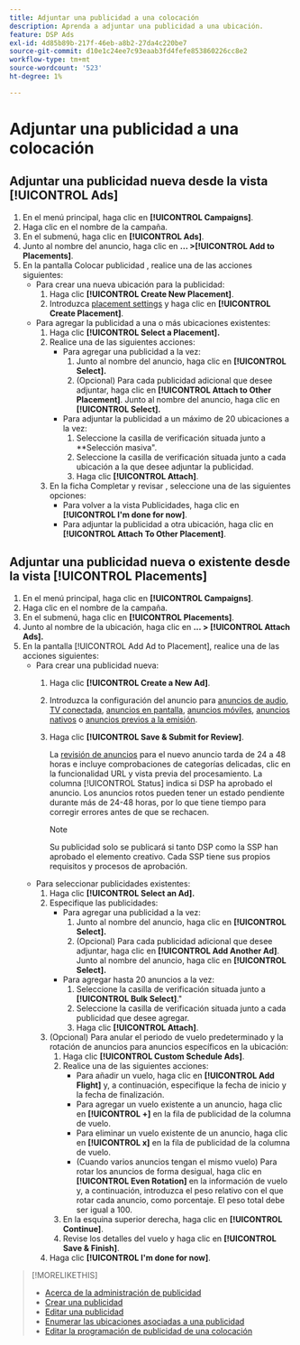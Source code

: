 ```yaml
---
title: Adjuntar una publicidad a una colocación
description: Aprenda a adjuntar una publicidad a una ubicación.
feature: DSP Ads
exl-id: 4d85b89b-217f-46eb-a8b2-27da4c220be7
source-git-commit: d10e1c24ee7c93eaab3fd4fefe853860226cc8e2
workflow-type: tm+mt
source-wordcount: '523'
ht-degree: 1%

---
```


# Adjuntar una publicidad a una colocación

## Adjuntar una publicidad nueva desde la vista [!UICONTROL Ads]

1. En el menú principal, haga clic en **[!UICONTROL Campaigns]**.
1. Haga clic en el nombre de la campaña.
1. En el submenú, haga clic en **[!UICONTROL Ads]**.
1. Junto al nombre del anuncio, haga clic en **... >[!UICONTROL Add to Placements]**.
1. En la pantalla Colocar publicidad , realice una de las acciones siguientes:
   * Para crear una nueva ubicación para la publicidad:
      1. Haga clic **[!UICONTROL Create New Placement]**.
      1. Introduzca [placement settings](/help/dsp/campaign-management/placements/placement-settings.md) y haga clic en **[!UICONTROL Create Placement]**.
   * Para agregar la publicidad a una o más ubicaciones existentes:
      1. Haga clic **[!UICONTROL Select a Placement].**
      1. Realice una de las siguientes acciones:
         * Para agregar una publicidad a la vez:
            1. Junto al nombre del anuncio, haga clic en **[!UICONTROL Select].**
            1. (Opcional) Para cada publicidad adicional que desee adjuntar, haga clic en **[!UICONTROL Attach to Other Placement]**. Junto al nombre del anuncio, haga clic en **[!UICONTROL Select].**
         * Para adjuntar la publicidad a un máximo de 20 ubicaciones a la vez:
            1. Seleccione la casilla de verificación situada junto a **Selección masiva&quot;.
            1. Seleccione la casilla de verificación situada junto a cada ubicación a la que desee adjuntar la publicidad.
            1. Haga clic **[!UICONTROL Attach]**.
      1. En la ficha Completar y revisar , seleccione una de las siguientes opciones:
         * Para volver a la vista Publicidades, haga clic en **[!UICONTROL I'm done for now]**.
         * Para adjuntar la publicidad a otra ubicación, haga clic en **[!UICONTROL Attach To Other Placement]**.

## Adjuntar una publicidad nueva o existente desde la vista [!UICONTROL Placements]

1. En el menú principal, haga clic en **[!UICONTROL Campaigns]**.
1. Haga clic en el nombre de la campaña.
1. En el submenú, haga clic en **[!UICONTROL Placements]**.
1. Junto al nombre de la ubicación, haga clic en **... > [!UICONTROL Attach Ads].**
1. En la pantalla [!UICONTROL Add Ad to Placement], realice una de las acciones siguientes:
   * Para crear una publicidad nueva:
      1. Haga clic **[!UICONTROL Create a New Ad]**.
      1. Introduzca la configuración del anuncio para [anuncios de audio](ad-settings-audio.md), [TV conectada](ad-settings-connected-tv.md), [anuncios en pantalla](ad-settings-display.md), [anuncios móviles](ad-settings-mobile.md), [anuncios nativos](ad-settings-native.md) o [anuncios previos a la emisión](ad-settings-pre-roll.md).
      1. Haga clic **[!UICONTROL Save & Submit for Review]**.

         La [revisión de anuncios](ad-about.md) para el nuevo anuncio tarda de 24 a 48 horas e incluye comprobaciones de categorías delicadas, clic en la funcionalidad URL y vista previa del procesamiento. La columna [!UICONTROL Status] indica si DSP ha aprobado el anuncio. Los anuncios rotos pueden tener un estado pendiente durante más de 24-48 horas, por lo que tiene tiempo para corregir errores antes de que se rechacen.

         >[!NOTE]
         >
         >Su publicidad solo se publicará si tanto DSP como la SSP han aprobado el elemento creativo. Cada SSP tiene sus propios requisitos y procesos de aprobación.
   * Para seleccionar publicidades existentes:
      1. Haga clic **[!UICONTROL Select an Ad].**
      1. Especifique las publicidades:
         * Para agregar una publicidad a la vez:
            1. Junto al nombre del anuncio, haga clic en **[!UICONTROL Select].**
            1. (Opcional) Para cada publicidad adicional que desee adjuntar, haga clic en **[!UICONTROL Add Another Ad]**. Junto al nombre del anuncio, haga clic en **[!UICONTROL Select].**
         * Para agregar hasta 20 anuncios a la vez:
            1. Seleccione la casilla de verificación situada junto a **[!UICONTROL Bulk Select]**.&quot;
            1. Seleccione la casilla de verificación situada junto a cada publicidad que desee agregar.
            1. Haga clic **[!UICONTROL Attach]**.
      1. (Opcional) Para anular el periodo de vuelo predeterminado y la rotación de anuncios para anuncios específicos en la ubicación:
         1. Haga clic **[!UICONTROL Custom Schedule Ads]**.
         1. Realice una de las siguientes acciones:
            * Para añadir un vuelo, haga clic en **[!UICONTROL Add Flight]** y, a continuación, especifique la fecha de inicio y la fecha de finalización.
            * Para agregar un vuelo existente a un anuncio, haga clic en **[!UICONTROL +]** en la fila de publicidad de la columna de vuelo.
            * Para eliminar un vuelo existente de un anuncio, haga clic en **[!UICONTROL x]** en la fila de publicidad de la columna de vuelo.
            * (Cuando varios anuncios tengan el mismo vuelo) Para rotar los anuncios de forma desigual, haga clic en **[!UICONTROL Even Rotation]** en la información de vuelo y, a continuación, introduzca el peso relativo con el que rotar cada anuncio, como porcentaje.
El peso total debe ser igual a 100.
         1. En la esquina superior derecha, haga clic en **[!UICONTROL Continue]**.
         1. Revise los detalles del vuelo y haga clic en **[!UICONTROL Save & Finish]**.
      1. Haga clic **[!UICONTROL I'm done for now]**.


>[!MORELIKETHIS]
>
>* [Acerca de la administración de publicidad](ad-about.md)
>* [Crear una publicidad](ad-create.md)
>* [Editar una publicidad](ad-edit.md)
>* [Enumerar las ubicaciones asociadas a una publicidad](ad-list-placements.md)
>* [Editar la programación de publicidad de una colocación](/help/dsp/campaign-management/placements/placement-edit-ad-schedule.md)


